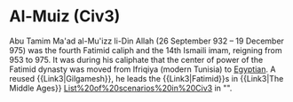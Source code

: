 # Al-Muiz (Civ3)

Abu Tamim Ma'ad al-Mu'izz li-Din Allah (26 September 932 – 19 December 975) was the fourth Fatimid caliph and the 14th Ismaili imam, reigning from 953 to 975. It was during his caliphate that the center of power of the Fatimid dynasty was moved from Ifriqiya (modern Tunisia) to [Egyptian](Egypt). A reused {{Link3|Gilgamesh}}, he leads the {{Link3|Fatimid}}s in {{Link3|The Middle Ages}} [List%20of%20scenarios%20in%20Civ3](scenario) in "".